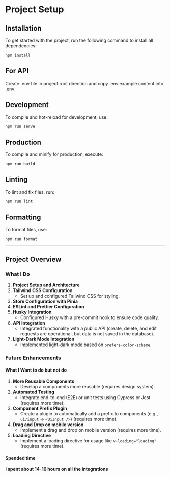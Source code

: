 # Project Setup

## Installation

To get started with the project, run the following command to install all dependencies:

```bash
npm install
```
## For API

Create .env file in project root direction and copy .env.example content into .env

## Development

To compile and hot-reload for development, use:

```bash
npm run serve
```

## Production

To compile and minify for production, execute:

```bash
npm run build
```

## Linting

To lint and fix files, run:

```bash
npm run lint
```

## Formatting

To format files, use:

```bash
npm run format
```

---

## Project Overview

### What I Do

1. **Project Setup and Architecture**
2. **Tailwind CSS Configuration**
   - Set up and configured Tailwind CSS for styling.
3. **Store Configuration with Pinia**
4. **ESLint and Prettier Configuration**
5. **Husky Integration**
   - Configured Husky with a pre-commit hook to ensure code quality.
6. **API Integration**
   - Integrated functionality with a public API (create, delete, and edit requests are operational, but data is not saved in the database).
7. **Light-Dark Mode Integration**
   - Implemented light-dark mode based on `prefers-color-scheme`.

### Future Enhancements

#### What I Want to do but not do

1. **More Reusable Components**
   - Develop a components more reusable (requires design system).
2. **Automated Testing**
   - Integrate end-to-end (E2E) or unit tests using Cypress or Jest (requires more time).
3. **Component Prefix Plugin**
   - Create a plugin to automatically add a prefix to components (e.g., `ui/input` -> `<UiInput />`) (requires more time).
4. **Drag and Drop on mobile version**
   - Implement a drag and drop on mobile version (requires more time).
5. **Loading Directive**
   - Implement a loading directive for usage like `v-loading="loading"` (requires more time).

#### Spended time

**I spent about 14-16 hours on all the integrations**
